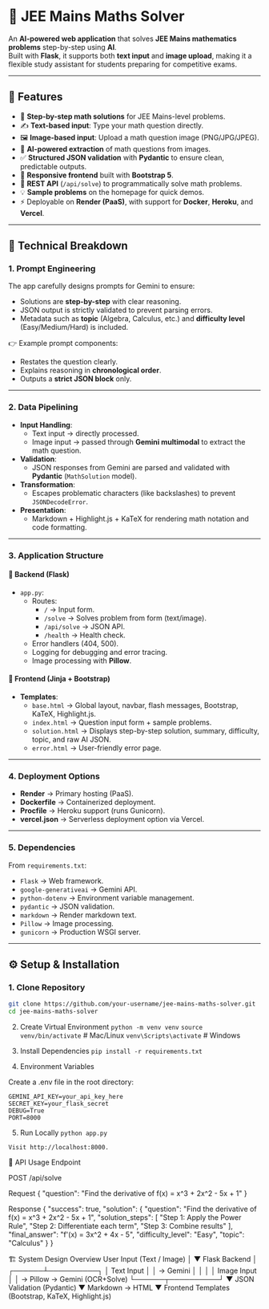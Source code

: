 # 🧮 JEE Mains Maths Solver  

An **AI-powered web application** that solves **JEE Mains mathematics problems** step-by-step using **AI**.  
Built with **Flask**, it supports both **text input** and **image upload**, making it a flexible study assistant for students preparing for competitive exams.  

---

## 🚀 Features

- 📘 **Step-by-step math solutions** for JEE Mains-level problems.
- ✍️ **Text-based input**: Type your math question directly.
- 🖼️ **Image-based input**: Upload a math question image (PNG/JPG/JPEG).
- 🔎 **AI-powered extraction** of math questions from images.
- ✅ **Structured JSON validation** with **Pydantic** to ensure clean, predictable outputs.
- 🎨 **Responsive frontend** built with **Bootstrap 5**.
- 🔗 **REST API** (`/api/solve`) to programmatically solve math problems.
- 💡 **Sample problems** on the homepage for quick demos.
- ⚡ Deployable on **Render (PaaS)**, with support for **Docker**, **Heroku**, and **Vercel**.

---

## 🧠 Technical Breakdown

### 1. **Prompt Engineering**
The app carefully designs prompts for Gemini to ensure:
- Solutions are **step-by-step** with clear reasoning.
- JSON output is strictly validated to prevent parsing errors.
- Metadata such as **topic** (Algebra, Calculus, etc.) and **difficulty level** (Easy/Medium/Hard) is included.

👉 Example prompt components:
- Restates the question clearly.
- Explains reasoning in **chronological order**.
- Outputs a **strict JSON block** only.

---

### 2. **Data Pipelining**
- **Input Handling**:
  - Text input → directly processed.
  - Image input → passed through **Gemini multimodal** to extract the math question.
- **Validation**:
  - JSON responses from Gemini are parsed and validated with **Pydantic** (`MathSolution` model).
- **Transformation**:
  - Escapes problematic characters (like backslashes) to prevent `JSONDecodeError`.
- **Presentation**:
  - Markdown + Highlight.js + KaTeX for rendering math notation and code formatting.

---

### 3. **Application Structure**

#### 🔹 Backend (Flask)
- `app.py`:
  - Routes:
    - `/` → Input form.
    - `/solve` → Solves problem from form (text/image).
    - `/api/solve` → JSON API.
    - `/health` → Health check.
  - Error handlers (404, 500).
  - Logging for debugging and error tracing.
  - Image processing with **Pillow**.

#### 🔹 Frontend (Jinja + Bootstrap)
- **Templates**:
  - `base.html` → Global layout, navbar, flash messages, Bootstrap, KaTeX, Highlight.js.
  - `index.html` → Question input form + sample problems.
  - `solution.html` → Displays step-by-step solution, summary, difficulty, topic, and raw AI JSON.
  - `error.html` → User-friendly error page.

---

### 4. **Deployment Options**
- **Render** → Primary hosting (PaaS).
- **Dockerfile** → Containerized deployment.
- **Procfile** → Heroku support (runs Gunicorn).
- **vercel.json** → Serverless deployment option via Vercel.

---

### 5. **Dependencies**
From `requirements.txt`:
- `Flask` → Web framework.
- `google-generativeai` → Gemini API.
- `python-dotenv` → Environment variable management.
- `pydantic` → JSON validation.
- `markdown` → Render markdown text.
- `Pillow` → Image processing.
- `gunicorn` → Production WSGI server.

---

## ⚙️ Setup & Installation

### 1. Clone Repository
```bash
git clone https://github.com/your-username/jee-mains-maths-solver.git
cd jee-mains-maths-solver
```
2. Create Virtual Environment
`python -m venv venv`
`source venv/bin/activate`   # Mac/Linux
`venv\Scripts\activate`      # Windows

3. Install Dependencies
`pip install -r requirements.txt`

4. Environment Variables

Create a .env file in the root directory:

```
GEMINI_API_KEY=your_api_key_here
SECRET_KEY=your_flask_secret
DEBUG=True
PORT=8000
```

5. Run Locally
`python app.py`


`Visit http://localhost:8000.`

📡 API Usage
Endpoint

POST /api/solve

Request
{
  "question": "Find the derivative of f(x) = x^3 + 2x^2 - 5x + 1"
}

Response
{
  "success": true,
  "solution": {
    "question": "Find the derivative of f(x) = x^3 + 2x^2 - 5x + 1",
    "solution_steps": [
      "Step 1: Apply the Power Rule",
      "Step 2: Differentiate each term",
      "Step 3: Combine results"
    ],
    "final_answer": "f'(x) = 3x^2 + 4x - 5",
    "difficulty_level": "Easy",
    "topic": "Calculus"
  }
}

🏗️ System Design Overview
User Input (Text / Image)
        │
        ▼
   Flask Backend
        │
 ┌──────┴──────────┐
 │ Text Input      │
 │  → Gemini       │
 │                 │
 │ Image Input     │
 │  → Pillow → Gemini (OCR+Solve) 
 └──────┬──────────┘
        ▼
  JSON Validation (Pydantic)
        ▼
   Markdown → HTML
        ▼
   Frontend Templates (Bootstrap, KaTeX, Highlight.js)
